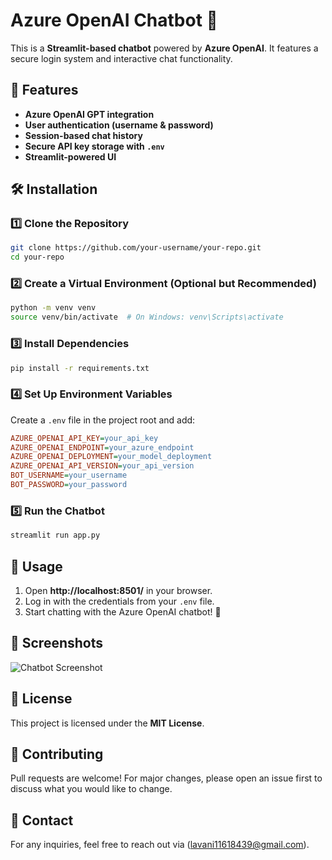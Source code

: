 # Azure OpenAI Chatbot 🤖

This is a **Streamlit-based chatbot** powered by **Azure OpenAI**. It features a secure login system and interactive chat functionality.

## 🚀 Features
- **Azure OpenAI GPT integration**
- **User authentication (username & password)**
- **Session-based chat history**
- **Secure API key storage with `.env`**
- **Streamlit-powered UI**

## 🛠️ Installation

### 1️⃣ **Clone the Repository**
```sh
git clone https://github.com/your-username/your-repo.git
cd your-repo
```

### 2️⃣ **Create a Virtual Environment (Optional but Recommended)**
```sh
python -m venv venv
source venv/bin/activate  # On Windows: venv\Scripts\activate
```

### 3️⃣ **Install Dependencies**
```sh
pip install -r requirements.txt
```

### 4️⃣ **Set Up Environment Variables**
Create a `.env` file in the project root and add:
```ini
AZURE_OPENAI_API_KEY=your_api_key
AZURE_OPENAI_ENDPOINT=your_azure_endpoint
AZURE_OPENAI_DEPLOYMENT=your_model_deployment
AZURE_OPENAI_API_VERSION=your_api_version
BOT_USERNAME=your_username
BOT_PASSWORD=your_password
```

### 5️⃣ **Run the Chatbot**
```sh
streamlit run app.py
```

## 📌 Usage
1. Open **http://localhost:8501/** in your browser.
2. Log in with the credentials from your `.env` file.
3. Start chatting with the Azure OpenAI chatbot! 🎉

## 📸 Screenshots
![Chatbot Screenshot](screenshot.png)

## 📜 License
This project is licensed under the **MIT License**.

## 🤝 Contributing
Pull requests are welcome! For major changes, please open an issue first to discuss what you would like to change.

## 📧 Contact
For any inquiries, feel free to reach out via (lavani11618439@gmail.com).

